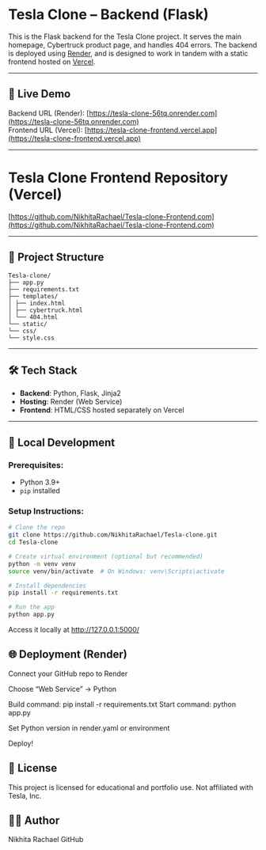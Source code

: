 # Tesla Clone – Backend (Flask)

This is the Flask backend for the Tesla Clone project. It serves the main homepage, Cybertruck product page, and handles 404 errors. The backend is deployed using [Render](https://render.com/), and is designed to work in tandem with a static frontend hosted on [Vercel](https://vercel.com/).

---

## 🚀 Live Demo

Backend URL (Render): [https://tesla-clone-56tq.onrender.com](https://tesla-clone-56tq.onrender.com)  
Frontend URL (Vercel): [https://tesla-clone-frontend.vercel.app](https://tesla-clone-frontend.vercel.app)

---
# Tesla Clone Frontend Repository (Vercel)

[https://github.com/NikhitaRachael/Tesla-clone-Frontend.com](https://github.com/NikhitaRachael/Tesla-clone-Frontend.com)

---
## 📁 Project Structure
```
Tesla-clone/
├── app.py
├── requirements.txt
├── templates/
│ ├── index.html
│ ├── cybertruck.html
│ └── 404.html
└── static/
└── css/
└── style.css
```

---

## 🛠️ Tech Stack

- **Backend**: Python, Flask, Jinja2
- **Hosting**: Render (Web Service)
- **Frontend**: HTML/CSS hosted separately on Vercel

---

## 🧪 Local Development

### Prerequisites:
- Python 3.9+
- `pip` installed

### Setup Instructions:

```bash
# Clone the repo
git clone https://github.com/NikhitaRachael/Tesla-clone.git
cd Tesla-clone

# Create virtual environment (optional but recommended)
python -m venv venv
source venv/bin/activate  # On Windows: venv\Scripts\activate

# Install dependencies
pip install -r requirements.txt

# Run the app
python app.py
```
Access it locally at http://127.0.0.1:5000/

## 🌐 Deployment (Render)
Connect your GitHub repo to Render

Choose “Web Service” → Python

Build command: pip install -r requirements.txt
Start command: python app.py

Set Python version in render.yaml or environment

Deploy!

## 📄 License
This project is licensed for educational and portfolio use. Not affiliated with Tesla, Inc.

## 👩‍💻 Author
Nikhita Rachael
GitHub
